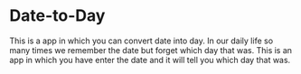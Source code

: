 # Date-to-Day
This is a app in which you can convert date into day.
 In our daily life so many times we remember the date but forget which day that was.
 This is an app in which you have enter the date and it will tell you which day that was.
